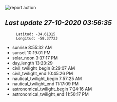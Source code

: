 ![report action](https://github.com/matiasz8/actions-for-reports/workflows/report%20action/badge.svg?branch=develop) 


## *****Last update 27-10-2020 03:56:35*****



		 Latitud: -34.61315
		 Longitud: -58.37723

 - sunrise 	 8:55:32 AM
 - sunset 	 10:19:01 PM
 - solar_noon 	 3:37:17 PM
 - day_length 	 13:23:29
 - civil_twilight_begin 	 8:29:07 AM
 - civil_twilight_end 	 10:45:26 PM
 - nautical_twilight_begin 	 7:57:25 AM
 - nautical_twilight_end 	 11:17:09 PM
 - astronomical_twilight_begin 	 7:24:16 AM
 - astronomical_twilight_end 	 11:50:17 PM
